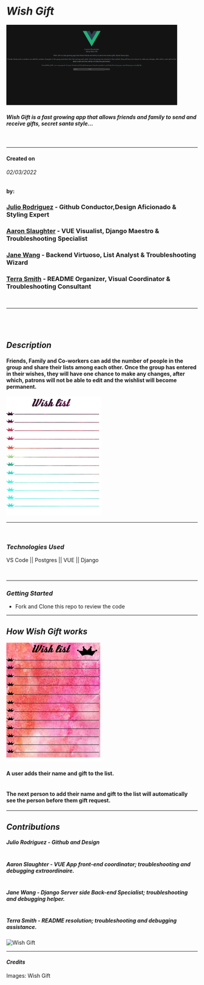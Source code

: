 # **_Wish Gift_**

<img src=img/wish_list03.png alt="wish-list-app" width="450" />

##### Wish Gift is a fast growing app that allows friends and family to send and receive gifts, secret santa style...

<br>

---

#### Created on

###### 02/03/2022

#### by:

### [Julio Rodriguez](https://github.com/julior0518) - Github Conductor,Design Aficionado & Styling Expert

### [Aaron Slaughter](https://github.com/aaronslaughter) - VUE Visualist, Django Maestro & Troubleshooting Specialist

### [Jane Wang](https://github.com/janemzwangnj) - Backend Virtuoso, List Analyst & Troubleshooting Wizard

### [Terra Smith](https://github.com/Terra-06) - README Organizer, Visual Coordinator & Troubleshooting Consultant


<br>

---

## <br>

## **_Description_**

#### Friends, Family and Co-workers can add the number of people in the group and share their lists among each other. Once the group has entered in their wishes, they will have one chance to make any changes, after which, patrons will not be able to edit and the wishlist will become permanent. <br>

<img src=img/wish_list02.jpeg alt="wish-list-paper-white" width="250" />

---

<br>

### **_Technologies Used_**

VS Code || Postgres || VUE || Django

<br>

---

### **_Getting Started_**

-  Fork and Clone this repo to review the code


---

## **_How Wish Gift works_**

<img src=img/wish_list01.jpeg alt="wish-list-paper-pink" width="250" />

#### A user adds their name and gift to the list.<br><br>

#### The next person to add their name and gift to the list will automatically see the person before them gift request.

---

## **_*Contributions*_**


##### **_Julio Rodriguez_** - Github and Design<br><br>

##### **_Aaron Slaughter_** - VUE App front-end coordinator; troubleshooting and debugging extraordinaire. <br><br>

##### **_Jane Wang_** - Django Server side Back-end Specialist; troubleshooting and debugging helper. <br><br>

##### **_Terra Smith_** - README resolution; troubleshooting and debugging assistance. 

<img src=img/.png alt="Wish Gift" width="550" />

<br>

---

#### **_Credits_**

Images:  Wish Gift
